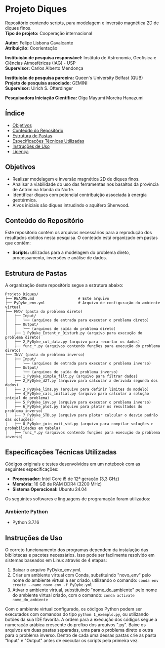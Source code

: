 # Projeto Diques

Repositório contendo scripts, para modelagem e inversão magnética 2D de diques finos.  
**Tipo de projeto:** Cooperação internacional  

**Autor:** Felipe Lisbona Cavalcante    
**Atribuição:** Coorientação  

**Instituição de pesquisa responsável:** Instituto de Astronomia, Geofísica e Ciências Atmosféricas (IAG) - USP  
**Supervisor:** Carlos Alberto Mendonça

**Instituição de pesquisa parceira:** Queen's University Belfast (QUB)  
**Projeto de pesquisa associado:** GEMINI  
**Supervisor:** Ulrich S. Ofterdinger  

**Pesquisadora Iniciação Científica:** Olga Mayumi Moreira Hanazumi

## Índice

- [Objetivos](#objetivos)
- [Conteúdo do Repositório](#conteúdo-do-repositório)
- [Estrutura de Pastas](#estrutura-de-pastas)
- [Especificações Técnicas Utilizadas](#especificações-técnicas-utilizadas)
- [Instruções de Uso](#instruções-de-uso)
- [Licença](#licença)

## Objetivos

- Realizar modelagem e inversão magnética 2D de diques finos.
- Analisar a viabilidade do uso das ferramentas nos basaltos da província de Antrim na Irlanda do Norte.
- Identificar diques com potencial contribuição associada à energia geotérmica.
- Alvos iniciais são diques intrudindo o aquífero Sherwood.

## Conteúdo do Repositório

Este repositório contém os arquivos necessários para a reprodução dos resultados obtidos nesta pesquisa. O conteúdo está organizado em pastas que contêm:

- **Scripts:** utilizados para a modelagem do problema direto, processamento, inversões e análise de dados.

## Estrutura de Pastas

A organização deste repositório segue a estrutura abaixo:

```plaintext
Projeto_Diques/
├── README.md                    # Este arquivo
├── PyDyke_env.yml               # Arquivo de configuração do ambiente virtual
├── FWD/ (pasta do problema direto)
│   ├── Input/
│   │   └── (arquivos de entrada para executar o problema direto)
│   ├── Output/
│   │   └── (arquivos de saída do problema direto)
│   ├── 1_PyDyke_Extent_n_Disturb.py (arquivo para execução do problema direto)
│   ├── 2_PyDyke_cut_data.py (arquivo para recortar os dados)
│   ├── func_*.py (arquivos contendo funções para execução do problema direto)
├── INV/ (pasta do problema inverso)
│   ├── Input/
│   │   └── (arquivos de entrada para executar o problema inverso)
│   ├── Output/
│   │   └── (arquivos de saída do problema inverso)
│   ├── 1_PyDyke_simple_filt.py (arquivo para filtrar dados)
│   ├── 2_PyDyke_d2T.py (arquivo para calcular a derivada segunda dos dados)
│   ├── 3_PyDyke_lims.py (arquivo para definir limites do modelo)
│   ├── 4_PyDyke_calc_initial.py (arquivo para calcular a solução inicial do problema)
│   ├── 5_PyDyke_inv.py (arquivo para executar o problema inverso)
│   ├── 6_PyDyke_plot.py (arquivo para plotar os resultados do problema inverso)
│   ├── 7_PyDyke_STD.py (arquivo para plotar calcular o desvio padrão das soluções)
│   ├── 8_PyDyke_join_exit_std.py (arquivo para compilar soluções e probabilidades em tabela)
│   ├── func_*.py (arquivos contendo funções para execução do problema inverso)
```


## Especificações Técnicas Utilizadas

Códigos originais e testes desenvolvidos em um notebook com as seguintes especificações:

- **Processador:** Intel Core i5 de 12ª geração (3,3 GHz)
- **Memória:** 16 GB de RAM DDR4 (3200 MHz)
- **Sistema Operacional:** Ubuntu 24.04

Os seguintes softwares e linguagens de programação foram utilizados:

### Ambiente Python
- Python 3.7.16

## Instruções de Uso

O correto funcionamento dos programas dependem da instalação das bibliotecas e pacotes necessários. 
Isso pode ser facilmente resolvido em sistemas baseados em Linux através de 4 etapas: 
  1. Baixar o arquivo PyDyke_env.yml.
  2. Criar um ambiente virtual com Conda, substituindo "novo_env" pelo nome do ambiente virtual a ser criado, utilizando o comando: ```conda env create --name novo_env -f PyDyke.yml```
  3. Ativar o ambiente virtual, substituindo "nome_do_ambiente" pelo nome do ambiente virtual criado, com o comando: ```conda activate nome_do_ambiente```

Com o ambiente virtual configurado, os códigos Python podem ser executados com comandos do tipo ```python 1_exemplo.py```, ou utilizando botões da sua IDE favorita. A ordem para a execução dos códigos segue a numeração arábica crescente do prefixo dos arquivos ".py". Baixe os arquivos em duas pastas separadas, uma para o problema direto e outra para o problema inverso. Dentro de cada uma dessas pastas crie as pasta "Input" e "Output" antes de executar os scripts pela primeira vez.
